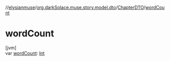 //[elysianmuse](../../../index.md)/[org.darkSolace.muse.story.model.dto](../index.md)/[ChapterDTO](index.md)/[wordCount](word-count.md)

# wordCount

[jvm]\
var [wordCount](word-count.md): [Int](https://kotlinlang.org/api/latest/jvm/stdlib/kotlin/-int/index.html)
